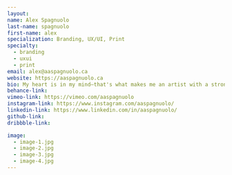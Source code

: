 ```yaml
---
layout:
name: Alex Spagnuolo
last-name: spagnuolo
first-name: alex
specialization: Branding, UX/UI, Print
specialty:
  - branding
  - uxui
  - print
email: alex@aaspagnuolo.ca
website: https://aaspagnuolo.ca
bio: My heart is in my mind—that's what makes me an artist with a strong voice. Fearless in the pursuit of whatever sets my soul on fire. Willing to get teared down and built back up, however many times it takes to get where I want.
behance-link:
vimeo-link: https://vimeo.com/aaspagnuolo
instagram-link: https://www.instagram.com/aaspagnuolo/
linkedin-link: https://www.linkedin.com/in/aaspagnuolo/
github-link:
dribbble-link:

image:
  - image-1.jpg
  - image-2.jpg
  - image-3.jpg
  - image-4.jpg
---
```

